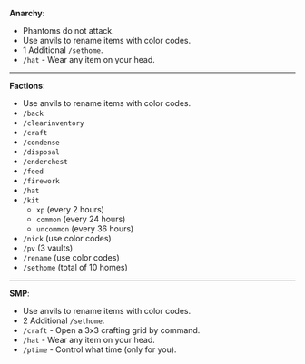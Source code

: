**Anarchy**:
- Phantoms do not attack.
- Use anvils to rename items with color codes.
- 1 Additional `/sethome`.
- `/hat` - Wear any item on your head.

---

**Factions**:
- Use anvils to rename items with color codes.
- `/back`
- `/clearinventory`
- `/craft`
- `/condense`
- `/disposal`
- `/enderchest`
- `/feed`
- `/firework`
- `/hat`
- `/kit`
  * `xp` (every 2 hours)
  * `common` (every 24 hours)
  * `uncommon` (every 36 hours)
- `/nick` (use color codes)
- `/pv` (3 vaults)
- `/rename` (use color codes)
- `/sethome` (total of 10 homes)

---

**SMP**:
- Use anvils to rename items with color codes.
- 2 Additional `/sethome`.
- `/craft` - Open a 3x3 crafting grid by command.
- `/hat` - Wear any item on your head.
- `/ptime` - Control what time (only for you).
